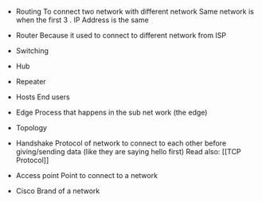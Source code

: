 - Routing
  To connect two network with different network
  Same network is when the first 3 . IP Address is the same

- Router
  Because it used to connect to different network from ISP

- Switching

- Hub 

- Repeater

- Hosts
  End users
  
- Edge
  Process that happens in the sub net work (the edge)

- Topology

- Handshake
  Protocol of network to connect to each other before giving/sending data (like they are saying hello first)
  Read also: [[TCP Protocol]]

- Access point
  Point to connect to a network

- Cisco
  Brand of a network